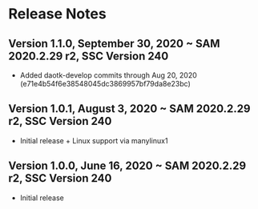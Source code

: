 # Release Notes

## Version 1.1.0, September 30, 2020 ~ SAM 2020.2.29 r2, SSC Version 240
* Added daotk-develop commits through Aug 20, 2020 (e71e4b54f6e38548045dc3869957bf79da8e23bc)

## Version 1.0.1, August 3, 2020 ~ SAM 2020.2.29 r2, SSC Version 240
* Initial release + Linux support via manylinux1

## Version 1.0.0, June 16, 2020 ~ SAM 2020.2.29 r2, SSC Version 240
* Initial release
